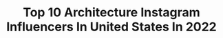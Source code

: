 ---
title: Top 10 Architecture Instagram Influencers In United States In 2022
description: >-
  Find top architecture Instagram influencers in United States in 2022. Most popular hashtags: #architecture #visitmaine #pencildrawing.
platform: Instagram
hits: 1994
text_top: Discover the most popular Instagram influencers on inBeat.
text_bottom: Our platform aggregates 1994 Instagram influencers like this in United States for you to pitch.
profiles:
  - username: "ludwiggodefroy"
    fullname: >-
      Ludwig Godefroy
    bio: >-
      Architecture
    location: "United States"
    followers: 26632
    engagement: 542
    commentsToLikes: 0.015326
    id: ck13596nc0btj0i19p95klvpa
    verified: false
    hashtags: "#architecture, #concrete, #mexico, #jmcravioto"
  - username: "omershafique22"
    fullname: >-
      O    m    e    r
    bio: >-
      Be Respectful | Bee 🐝 Student | MSc. Architecture - NTNU - Trondheim
    location: "United States"
    followers: 22708
    engagement: 1184
    commentsToLikes: 0.057059
    id: ck8t9pxb5owvv0j78sekdvwi1
    verified: false
    hashtags: "#steadler, #hyperrealism, #tegning, #artistic"
  - username: "choo_yy"
    fullname: >-
      🎀Yeeying • Travel Blogger🎀
    bio: >-
      ♥︎ Follow me to see all 50 US states⁣⁣⁣ ✩ 中国人based in Cincinnati, Ohio⁣⁣⁣ ◈ Architecture student & cat mom⁣⁣⁣ ✎ DM for collabs ↡ Tap for more
    location: "United States"
    followers: 8817
    engagement: 1113
    commentsToLikes: 0.078137
    id: ck6tt1shv83sd0j71oigq0wjr
    verified: false
    hashtags: "#travelfemme, #traveldames, #visitmaine, #visitchicago"
  - username: "mariasamano"
    fullname: >-
      MARIA SAMANO
    bio: >-
      Architecture @gatiathelabel D🦋
    location: "United States"
    followers: 3327
    engagement: 2439
    commentsToLikes: 0.100355
    id: ck8wghhy5hdiu0j785udxrddi
    verified: false
    hashtags: "#barbtings"
  - username: "noellegoulding"
    fullname: >-
      Noelle Goulding
    bio: >-
      LA✨ USC Architecture
    location: "United States"
    followers: 6414
    engagement: 2720
    commentsToLikes: 0.041634
    id: ck6tizpuo1qn50j717jrlqhdi
    verified: false
    hashtags: ""
  - username: "sally_altaji"
    fullname: >-
      سالي التاجي
    bio: >-
      Iraqi 📍Lebanon LAU - Architecture Snap : sally.altaji 📩 sally.altaji@gmail.com
    location: "United States"
    followers: 9919
    engagement: 677
    commentsToLikes: 0.099958
    id: ck14h8xw794oe0i1950x7561z
    verified: false
    hashtags: "#style, #architecture, #design, #quarantine"
  - username: "kylebrks"
    fullname: >-
      Kyle Brooks
    bio: >-
      clt | architecture + urban design #blm resource links ↓
    location: "United States"
    followers: 5429
    engagement: 2151
    commentsToLikes: 0.028578
    id: ckapc84hu2sah0i787hk27ziy
    verified: false
    hashtags: "#blackouttuesday, #byedon"
  - username: "maxxmoreau"
    fullname: >-
      Max  sc: Max_7789
    bio: >-
      RWU Architecture
    location: "United States"
    followers: 5914
    engagement: 2188
    commentsToLikes: 0.019829
    id: ck8wg5xgrgsgi0j78awpgf1ta
    verified: false
    hashtags: "#blackouttuesday, #todayshype"
  - username: "tkspivey"
    fullname: >-
      Taylor Spivey
    bio: >-
      Architecture grad USA triathlete World Rank 4th . . @descente_global . @scienceinsport . @jolynclothing . @ride100percent . @garmin . @poissytri .
    location: "United States"
    followers: 38374
    engagement: 927
    commentsToLikes: 0.008500
    id: ck55m0hw62w9x0i116yvdfzp6
    verified: true
    hashtags: "#wtsyokohama, #bronzage, #edge1030plus, #iloveoutside"
  - username: "mikeforte"
    fullname: >-
      Mike Forte
    bio: >-
      Real Estate Agent 🏡 Rhode Island ⚓️ Fashion || Lifestyle || Architecture & Design 🏠👕🏘👟
    location: "United States"
    followers: 9885
    engagement: 454
    commentsToLikes: 0.090278
    id: ck6tnqv3lae0r0j71d11moq5k
    verified: false
    hashtags: "#alrightalrightalright, #bluesteel, #ronafree"
---